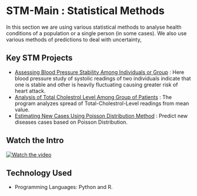# STM-Main : Statistical Methods
In this section we are using various statistical methods to analyse health conditions of a population or a single person (in some cases). We also use various methods of predictions to deal with uncertainty,

## Key STM Projects
- [Assessing Blood Pressure Stability Among Individuals or Group](https://github.com/fromsantanu/Project1-STM-Blood-Pressure-Stability)  : Here blood pressure study of systolic readings of two individuals indicate that one is stable and other is heavily fluctuating causing greater risk of heart attack.
- [Analysis of Total Cholestrol Level Among Group of Patients](https://github.com/fromsantanu/Project2-STM-Analysis-of-Total-Cholestrol-Level)  : The program analyzes spread of Total-Cholestrol-Level readings from mean value. 
- [Estimating New Cases Using Poisson Distribution Method](https://github.com/Project3-STM-New-Cases-Estimation-Using-Poisson-Distribution)  : Predict new diseases cases based on Poisson Distribution.



## Watch the Intro 
[![Watch the video](https://img.youtube.com/vi/tbd/hqdefault.jpg)](https://www.youtube.com/watch?v=tbd)

## Technology Used
- Programming Languages: Python and R.
